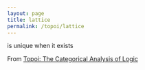 ```yaml
---
layout: page
title: lattice
permalink: /topoi/lattice
---
```

is unique when it exists


From [Topoi: The Categorical Analysis of Logic](https://mathgloss.github.io/MathGloss/topoi.html)